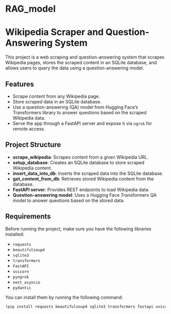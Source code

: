 # RAG_model
# Wikipedia Scraper and Question-Answering System

This project is a web scraping and question-answering system that scrapes Wikipedia pages, stores the scraped content in an SQLite database, and allows users to query the data using a question-answering model.

## Features

- Scrape content from any Wikipedia page.
- Store scraped data in an SQLite database.
- Use a question-answering (QA) model from Hugging Face’s Transformers library to answer questions based on the scraped Wikipedia data.
- Serve the app through a FastAPI server and expose it via `ngrok` for remote access.

## Project Structure

- **scrape_wikipedia**: Scrapes content from a given Wikipedia URL.
- **setup_database**: Creates an SQLite database to store scraped Wikipedia content.
- **insert_data_into_db**: Inserts the scraped data into the SQLite database.
- **get_content_from_db**: Retrieves stored Wikipedia content from the database.
- **FastAPI server**: Provides REST endpoints to load Wikipedia data.
- **Question-answering model**: Uses a Hugging Face Transformers QA model to answer questions based on the stored data.

## Requirements

Before running the project, make sure you have the following libraries installed:

- `requests`
- `beautifulsoup4`
- `sqlite3`
- `transformers`
- `FastAPI`
- `uvicorn`
- `pyngrok`
- `nest_asyncio`
- `pydantic`

You can install them by running the following command:

```bash
!pip install requests beautifulsoup4 sqlite3 transformers fastapi uvicorn pyngrok nest_asyncio pydantic
